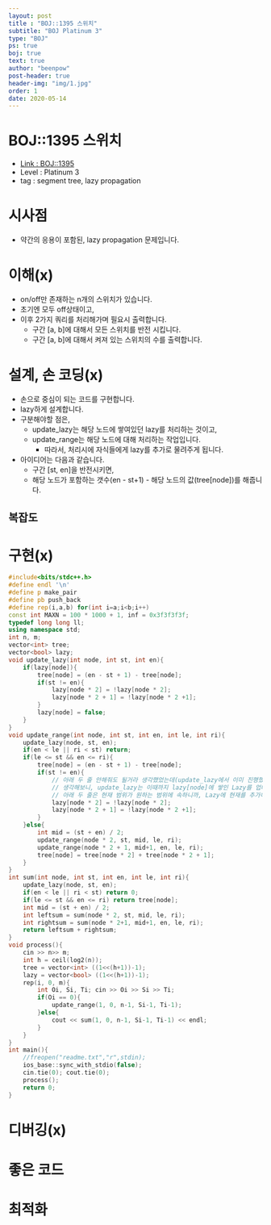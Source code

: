 ```yaml
---
layout: post
title : "BOJ::1395 스위치"
subtitle: "BOJ Platinum 3"
type: "BOJ"
ps: true
boj: true
text: true
author: "beenpow"
post-header: true
header-img: "img/1.jpg"
order: 1
date: 2020-05-14
---
```

# BOJ::1395 스위치
- [Link : BOJ::1395](https://www.acmicpc.net/problem/1395)
- Level : Platinum 3
- tag : segment tree, lazy propagation

# 시사점
- 약간의 응용이 포함된, lazy propagation 문제입니다.

# 이해(x)
- on/off만 존재하는 n개의 스위치가 있습니다.
- 초기엔 모두 off상태이고,
- 이후 2가지 쿼리를 처리해가며 필요시 출력합니다.
  - 구간 [a, b]에 대해서 모든 스위치를 반전 시킵니다.
  - 구간 [a, b]에 대해서 켜져 있는 스위치의 수를 출력합니다.

# 설계, 손 코딩(x)
- 손으로 중심이 되는 코드를 구현합니다.
- lazy하게 설계합니다.
- 구분해야할 점은, 
  - update_lazy는 해당 노드에 쌓여있던 lazy를 처리하는 것이고,
  - update_range는 해당 노드에 대해 처리하는 작업입니다.
    - 따라서, 처리시에 자식들에게 lazy를 추가로 물려주게 됩니다.
- 아이디어는 다음과 같습니다.
  - 구간 [st, en]을 반전시키면,
  - 해당 노드가 포함하는 갯수(en - st+1) - 해당 노드의 값(tree[node])를 해줍니다.

## 복잡도


# 구현(x)

```cpp
#include<bits/stdc++.h>
#define endl '\n'
#define p make_pair
#define pb push_back
#define rep(i,a,b) for(int i=a;i<b;i++)
const int MAXN = 100 * 1000 + 1, inf = 0x3f3f3f3f;
typedef long long ll;
using namespace std;
int n, m;
vector<int> tree;
vector<bool> lazy;
void update_lazy(int node, int st, int en){
	if(lazy[node]){
		tree[node] = (en - st + 1) - tree[node];
		if(st != en){
			lazy[node * 2] = !lazy[node * 2];
			lazy[node * 2 + 1] = !lazy[node * 2 +1];
		}
		lazy[node] = false;
	}
}
void update_range(int node, int st, int en, int le, int ri){
	update_lazy(node, st, en);
	if(en < le || ri < st) return;
	if(le <= st && en <= ri){
		tree[node] = (en - st + 1) - tree[node];
		if(st != en){
			// 아래 두 줄 안해줘도 될거라 생각했었는데(update_lazy에서 이미 진행했다고 생각),
			// 생각해보니, update_lazy는 이때까지 lazy[node]에 쌓인 Lazy를 업데이트 해주는 거고,
			// 아래 두 줄은 현재 범위가 원하는 범위에 속하니까, Lazy에 현재를 추가해주는 것
			lazy[node * 2] = !lazy[node * 2];
			lazy[node * 2 + 1] = !lazy[node * 2 +1];
		}
	}else{
		int mid = (st + en) / 2;
		update_range(node * 2, st, mid, le, ri);
		update_range(node * 2 + 1, mid+1, en, le, ri);
		tree[node] = tree[node * 2] + tree[node * 2 + 1];
	}
}
int sum(int node, int st, int en, int le, int ri){
	update_lazy(node, st, en);
	if(en < le || ri < st) return 0;
	if(le <= st && en <= ri) return tree[node];
	int mid = (st + en) / 2;
	int leftsum = sum(node * 2, st, mid, le, ri);
	int rightsum = sum(node * 2+1, mid+1, en, le, ri);
	return leftsum + rightsum;
}
void process(){
	cin >> n>> m;
	int h = ceil(log2(n));
	tree = vector<int> ((1<<(h+1))-1);
	lazy = vector<bool> ((1<<(h+1))-1);
	rep(i, 0, m){
		int Oi, Si, Ti; cin >> Oi >> Si >> Ti;
		if(Oi == 0){
			update_range(1, 0, n-1, Si-1, Ti-1);
		}else{
			cout << sum(1, 0, n-1, Si-1, Ti-1) << endl;
		}
	}
}
int main(){
	//freopen("readme.txt","r",stdin);
    ios_base::sync_with_stdio(false);
    cin.tie(0); cout.tie(0);
	process();
    return 0;
}
```

# 디버깅(x)

# 좋은 코드

# 최적화
